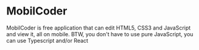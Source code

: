 # MobilCoder
MobilCoder is free application that can edit HTML5, CSS3 and JavaScript and view it, all on mobile. BTW, you don't have to use pure JavaScript, you can use Typescript and/or React
